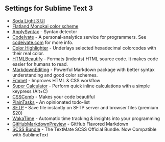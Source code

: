 ## Settings for Sublime Text 3

- [Soda Light 3 UI](https://github.com/buymeasoda/soda-theme)
- [Flatland Monokai color scheme](https://github.com/thinkpixellab/flatland)
- [ApplySyntax](https://github.com/facelessuser/ApplySyntax) - Syntax detector
- [CodeIvate](https://github.com/codeivate/codeivate-st) - A personal-analytics service for programmers. See [codeivate.com](http://www.codeivate.com) for more info.
- [Color Highlighter](https://github.com/Monnoroch/ColorHighlighter) - Underlays selected hexadecimal colorcodes with their real color.
- [HTMLBeautify](https://github.com/rareyman/HTMLBeautify) - Formats (indents) HTML source code. It makes code easier for humans to read.
- [MarkdownEditing](https://github.com/SublimeText-Markdown/MarkdownEditing) - Powerful Markdown package with better syntax understanding and good color schemes.
- [Emmet](https://github.com/sergeche/emmet-sublime) - Improves HTML & CSS workflow
- [Super Calculator](https://github.com/Pephers/Super-Calculator) - Perform quick inline calculations with a simple keypress (Alt+C)
- [CSSComb](http://csscomb.com/) - Makes your code beautiful
- [PlainTasks](https://github.com/aziz/PlainTasks) - An opinionated todo-list
- [SFTP](http://wbond.net/sublime_packages/sftp) - Save file instantly on SFTP server and browser files (premium $20)
- [WakaTime](https://wakatime.com/) - Automatic time tracking & insights into your programming
- [GitHubMarkdownPreview](https://github.com/dotcypress/GitHubMarkdownPreview) - GitHub Flavored Markdown
- [SCSS Bundle](https://github.com/MarioRicalde/SCSS.tmbundle) - The TextMate SCSS Official Bundle. Now Compatible with SublimeText